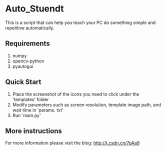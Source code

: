 # Auto_Stuendt
This is a script that can help you teach your PC do something simple and repetitive automatically.

## Requirements
1. numpy
2. opencv-python
3. pyautogui

## Quick Start
1. Place the screenshot of the icons you need to click under the 'templates' folder
2. Modify parameters such as screen resolution, template image path, and wait time in 'params. txt'
3. Run 'main.py'

## More instructions
For more information please visit the blog: http://t.csdn.cn/7pAa9
